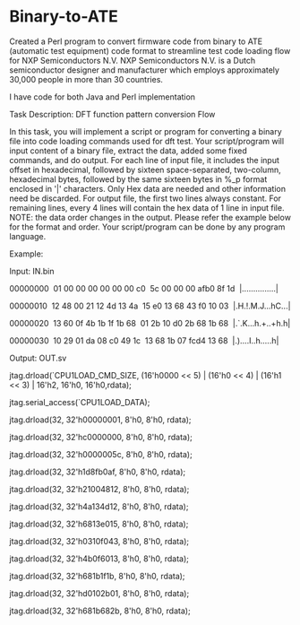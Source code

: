 # Binary-to-ATE
Created a Perl program to convert firmware code from binary to ATE (automatic test equipment) code format to streamline test code loading flow for NXP Semiconductors N.V. NXP Semiconductors N.V. is a Dutch semiconductor designer and manufacturer which employs approximately 30,000 people in more than 30 countries. 

I have code for both Java and Perl implementation

Task Description: 
DFT function pattern conversion Flow

In this task, you will implement a script or program for converting a binary file into code loading
commands used for dft test. Your script/program will input content of a binary file, extract the data,
added some fixed commands, and do output. For each line of input file, it includes the input offset in
hexadecimal, followed by sixteen space-separated, two-column, hexadecimal bytes, followed by the
same sixteen bytes in %_p format enclosed in &#39;|&#39; characters. Only Hex data are needed and other
information need be discarded. For output file, the first two lines always constant. For remaining lines,
every 4 lines will contain the hex data of 1 line in input file. 
NOTE: the data order changes in the output. Please refer the example below for the format and order.
Your script/program can be done by any program language.

Example:

Input: IN.bin

00000000  01 00 00 00 00 00 00 c0  5c 00 00 00 afb0 8f 1d  |........\.......|

00000010  12 48 00 21 12 4d 13 4a  15 e0 13 68 43 f0 10 03  |.H.!.M.J...hC...|

00000020  13 60 0f 4b 1b 1f 1b 68  01 2b 10 d0 2b 68 1b 68  |.`.K...h.+..+h.h|

00000030  10 29 01 da 08 c0 49 1c  13 68 1b 07 fcd4 13 68  |.)....I..h.....h|

Output: OUT.sv

jtag.drload(`CPU1LOAD_CMD_SIZE, (16&#39;h0000 &lt;&lt; 5) | (16&#39;h0 &lt;&lt; 4) | (16&#39;h1 &lt;&lt; 3) | 16&#39;h2, 16&#39;h0,
16&#39;h0,rdata);

jtag.serial_access(`CPU1LOAD_DATA);

jtag.drload(32, 32&#39;h00000001, 8&#39;h0, 8&#39;h0, rdata);

jtag.drload(32, 32&#39;hc0000000, 8&#39;h0, 8&#39;h0, rdata);

jtag.drload(32, 32&#39;h0000005c, 8&#39;h0, 8&#39;h0, rdata);

jtag.drload(32, 32&#39;h1d8fb0af, 8&#39;h0, 8&#39;h0, rdata);

jtag.drload(32, 32&#39;h21004812, 8&#39;h0, 8&#39;h0, rdata);

jtag.drload(32, 32&#39;h4a134d12, 8&#39;h0, 8&#39;h0, rdata);

jtag.drload(32, 32&#39;h6813e015, 8&#39;h0, 8&#39;h0, rdata);

jtag.drload(32, 32&#39;h0310f043, 8&#39;h0, 8&#39;h0, rdata);

jtag.drload(32, 32&#39;h4b0f6013, 8&#39;h0, 8&#39;h0, rdata);

jtag.drload(32, 32&#39;h681b1f1b, 8&#39;h0, 8&#39;h0, rdata);

jtag.drload(32, 32&#39;hd0102b01, 8&#39;h0, 8&#39;h0, rdata);

jtag.drload(32, 32&#39;h681b682b, 8&#39;h0, 8&#39;h0, rdata);
